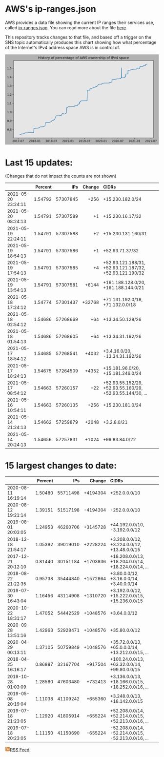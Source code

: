 # AWS's ip-ranges.json

AWS provides a data file showing the current IP ranges their
services use, called [ip-ranges.json](https://ip-ranges.amazonaws.com/ip-ranges.json).  You 
can read more about the file [here](https://docs.aws.amazon.com/general/latest/gr/aws-ip-ranges.html).

This repository tracks changes to that file, and based off a trigger on the SNS topic 
automatically produces this chart showing how what percentage of the Internet's IPv4 
address space AWS is in control of.

![History of AWS](history_count.svg)

# Last 15 updates:

(Changes that do not impact the counts are not shown)

| | Percent | IPs | Change | CIDRs |
| :--- | ---: | ---: | ---: | :--- |
| 2021-05-20 23:24:11 | 1.54792 | 57307845 | +256 | +15.230.182.0/24 |
| 2021-05-20 08:24:13 | 1.54791 | 57307589 | +1 | +15.230.16.17/32 |
| 2021-05-19 22:24:11 | 1.54791 | 57307588 | +2 | +15.230.131.160/31 |
| 2021-05-19 18:54:13 | 1.54791 | 57307586 | +1 | +52.93.71.37/32 |
| 2021-05-19 17:54:13 | 1.54791 | 57307585 | +4 | +52.93.121.188/31, +52.93.121.187/32, +52.93.121.190/32 |
| 2021-05-19 13:54:13 | 1.54791 | 57307581 | +6144 | +161.188.128.0/20, +161.188.144.0/21 |
| 2021-05-18 17:24:12 | 1.54774 | 57301437 | +32768 | +71.131.192.0/18, +71.132.0.0/18 |
| 2021-05-18 02:54:12 | 1.54686 | 57268669 | +64 | +13.34.50.128/26 |
| 2021-05-18 01:54:13 | 1.54686 | 57268605 | +64 | +13.34.31.192/26 |
| 2021-05-17 18:54:12 | 1.54685 | 57268541 | +4032 | +3.4.16.0/20, -13.34.31.192/26 |
| 2021-05-17 18:24:13 | 1.54675 | 57264509 | +4352 | +15.181.96.0/20, +15.181.246.0/24 |
| 2021-05-17 08:54:12 | 1.54663 | 57260157 | +22 | +52.93.55.152/29, +52.93.55.160/29, +52.93.55.144/30, ... |
| 2021-05-16 10:54:11 | 1.54663 | 57260135 | +256 | +15.230.181.0/24 |
| 2021-05-14 21:24:13 | 1.54662 | 57259879 | +2048 | +3.2.8.0/21 |
| 2021-05-14 20:24:13 | 1.54656 | 57257831 | +1024 | +99.83.84.0/22 |


# 15 largest changes to date:

| | Percent | IPs | Change | CIDRs |
| :--- | ---: | ---: | ---: | :--- |
| 2020-08-11 16:19:14 | 1.50480 | 55711498 | +4194304 | +252.0.0.0/10 |
| 2020-08-12 19:21:14 | 1.39151 | 51517198 | -4194304 | -252.0.0.0/10 |
| 2019-08-01 20:03:05 | 1.24953 | 46260706 | +3145728 | +44.192.0.0/10, -3.192.0.0/12 |
| 2018-12-18 21:54:17 | 1.05392 | 39019010 | +2228224 | +3.208.0.0/12, +3.224.0.0/12, +13.48.0.0/15 |
| 2017-12-21 20:12:10 | 0.81440 | 30151184 | +1703936 | +18.208.0.0/13, +18.204.0.0/14, +18.224.0.0/14, ... |
| 2018-08-22 21:22:35 | 0.95738 | 35444840 | +1572864 | +3.80.0.0/12, +3.16.0.0/14, +3.40.0.0/14 |
| 2019-07-30 16:43:04 | 1.16456 | 43114908 | +1310720 | +3.192.0.0/12, +15.222.0.0/15, +15.236.0.0/15 |
| 2020-10-22 18:31:17 | 1.47052 | 54442529 | +1048576 | +3.64.0.0/12 |
| 2020-09-28 13:51:16 | 1.42963 | 52928471 | +1048576 | +35.80.0.0/12 |
| 2020-04-29 00:13:11 | 1.37105 | 50759849 | +1048576 | +35.72.0.0/13, +65.0.0.0/14, +13.212.0.0/15, ... |
| 2018-04-25 16:16:17 | 0.86887 | 32167704 | +917504 | +100.24.0.0/13, +63.32.0.0/14, +99.80.0.0/15 |
| 2019-10-28 01:03:09 | 1.28580 | 47603480 | +732413 | +3.136.0.0/13, +18.166.0.0/15, +18.252.0.0/16, ... |
| 2019-05-08 20:19:04 | 1.11038 | 41109242 | +655360 | +3.248.0.0/13, +18.142.0.0/15 |
| 2019-07-18 21:23:05 | 1.12920 | 41805914 | +655224 | +52.208.0.0/14, +52.214.0.0/15, +52.213.0.0/16, ... |
| 2019-07-18 20:23:05 | 1.11150 | 41150690 | -655224 | -52.208.0.0/14, -52.214.0.0/15, -52.213.0.0/16, ... |


[![RSS Icon](rss-icon.png)RSS Feed](https://raw.githubusercontent.com/seligman/aws-ip-ranges/master/rss.xml)
